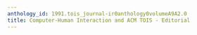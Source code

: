 ```yaml
---
anthology_id: 1991.tois_journal-ir0anthology0volumeA9A2.0
title: Computer-Human Interaction and ACM TOIS - Editorial
---
```

